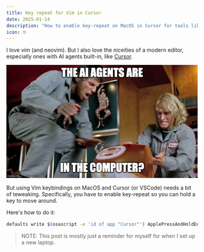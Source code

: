 ```yaml
---
title: Key repeat for Vim in Cursor
date: 2025-01-14
description: "How to enable key-repeat on MacOS in Cursor for tools like VSCode Vim"
icon: 🤓
---
```


I love vim (and neovim). But I also love the niceities of a modern editor, especially ones with AI agents built-in, like [Cursor](https://cursor.com).

![The agents are in the computer?](./ai-agents-in-the-computer.jpg)

But using Vim keybindings on MacOS and Cursor (or VSCode) needs a bit of teweaking. Specifically, you have to enable key-repeat so you can hold a key to move around.

Here's how to do it:

```sh
defaults write $(osascript -e 'id of app "Cursor"') ApplePressAndHoldEnabled -bool false
```

> NOTE: This post is mostly just a reminder for myself for when I set up a new laptop.
